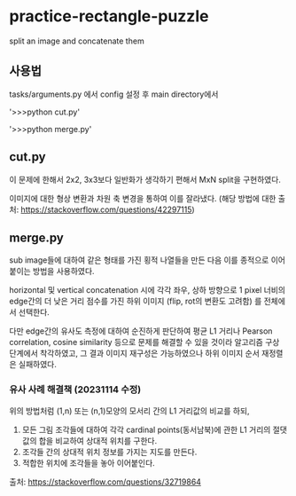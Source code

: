 # practice-rectangle-puzzle
split an image and concatenate them


## 사용법
tasks/arguments.py 에서 config 설정 후 main directory에서 

'>>>python cut.py'

'>>>python merge.py'

## cut.py
이 문제에 한해서 2x2, 3x3보다 일반화가 생각하기 편해서 MxN split을 구현하였다.

이미지에 대한 형상 변환과 차원 축 변경을 통하여 이를 잘라냈다.
(해당 방법에 대한 출처: https://stackoverflow.com/questions/42297115)

## merge.py
sub image들에 대하여 같은 형태를 가진 횡적 나열들을 만든 다음 이를 종적으로 이어붙이는 방법을 사용하였다.

horizontal 및 vertical concatenation 시에 각각 좌우, 상하 방향으로 1 pixel 너비의 edge간의 더 낮은 거리 점수를 가진 하위 이미지 (flip, rot의 변환도 고려함) 를 전체에서 선택한다.

다만 edge간의 유사도 측정에 대하여 순진하게 판단하여 평균 L1 거리나 Pearson correlation, cosine similarity 등으로 문제를 해결할 수 있을 것이라 알고리즘 구상 단계에서 착각하였고, 그 결과 이미지 재구성은 가능하였으나 하위 이미지 순서 재정렬은 실패하였다.


### 유사 사례 해결책 (20231114 수정)
위의 방법처럼 (1,n) 또는 (n,1)모양의 모서리 간의 L1 거리값의 비교를 하되,

1. 모든 그림 조각들에 대하여 각각 cardinal points(동서남북)에 관한 L1 거리의 절댓값의 합을 비교하여 상대적 위치를 구한다.
2. 조각들 간의 상대적 위치 정보를 가지는 지도를 만든다.
3. 적합한 위치에 조각들을 놓아 이어붙인다.

출처: https://stackoverflow.com/questions/32719864
